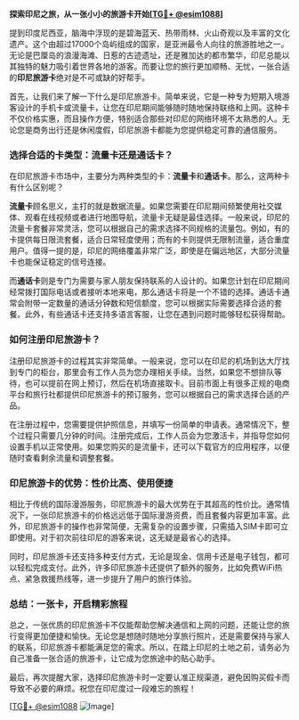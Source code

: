**探索印尼之旅，从一张小小的旅游卡开始[[TG💪+ @esim1088](https://t.me/s/esim1088)]**

提到印度尼西亚，脑海中浮现的是碧海蓝天、热带雨林、火山奇观以及丰富的文化遗产。这个由超过17000个岛屿组成的国家，是亚洲最令人向往的旅游胜地之一。无论是巴厘岛的浪漫海滩、日惹的古迹遗址，还是雅加达的都市繁华，印尼总能以其独特的魅力吸引着世界各地的游客。而要让您的旅行更加顺畅、无忧，一张合适的**印尼旅游卡**绝对是不可或缺的好帮手。

首先，让我们来了解一下什么是印尼旅游卡。简单来说，它是一种专为短期入境游客设计的手机卡或流量卡，让您在印尼期间能够随时随地保持联络和上网。这种卡不仅价格实惠，而且操作方便，特别适合那些对印尼的网络环境不太熟悉的人。无论您是商务出行还是休闲度假，印尼旅游卡都能为您提供稳定可靠的通信服务。

### **选择合适的卡类型：流量卡还是通话卡？**

在印尼旅游卡市场中，主要分为两种类型的卡：**流量卡**和**通话卡**。那么，这两种卡有什么区别呢？

**流量卡**顾名思义，主打的就是数据流量。如果您需要在印尼期间频繁使用社交媒体、观看在线视频或者进行地图导航，流量卡无疑是最佳选择。一般来说，印尼的流量卡套餐非常灵活，您可以根据自己的需求选择不同规格的流量包。例如，有的卡提供每日限流套餐，适合日常轻度使用；而有的卡则提供无限制流量，适合重度用户。值得一提的是，印尼的网络覆盖非常广泛，即使是在偏远地区，大部分流量卡也能保证稳定的信号连接。

而**通话卡**则是专门为需要与家人朋友保持联系的人设计的。如果您计划在印尼期间经常拨打国际电话或者接听本地来电，那么通话卡将是一个不错的选择。通话卡通常会附带一定数量的通话分钟数和短信额度，您可以根据实际需要选择合适的套餐。此外，有些通话卡还支持多语言客服，让您在遇到问题时能够轻松获得帮助。

### **如何注册印尼旅游卡？**

注册印尼旅游卡的过程其实非常简单。一般来说，您可以在印尼的机场到达大厅找到专门的柜台，那里会有工作人员为您办理相关手续。当然，如果您不想排队等待，也可以提前在网上预订，然后在机场直接取卡。目前市面上有很多正规的电商平台和旅行社都提供印尼旅游卡的预订服务，您可以根据自己的需求选择合适的产品。

在注册过程中，您需要提供护照信息，并填写一份简单的申请表。通常情况下，整个过程只需要几分钟的时间。注册完成后，工作人员会为您激活卡，并指导您如何设置手机以正常使用。如果您购买的是流量卡，还可以下载官方的应用程序，以便随时查看剩余流量和调整套餐。

### **印尼旅游卡的优势：性价比高、使用便捷**

相比于传统的国际漫游服务，印尼旅游卡的最大优势在于其超高的性价比。通常情况下，一张印尼旅游卡的价格远远低于国际漫游资费，而且套餐内容更加丰富。此外，印尼旅游卡的操作也非常简便，无需复杂的设置步骤，只需插入SIM卡即可立即使用。对于初次前往印尼的游客来说，这无疑是最省心的选择。

同时，印尼旅游卡还支持多种支付方式，无论是现金、信用卡还是电子钱包，都可以轻松完成支付。此外，许多印尼旅游卡还提供了额外的服务，比如免费WiFi热点、紧急救援热线等，进一步提升了用户的旅行体验。

### **总结：一张卡，开启精彩旅程**

总之，一张优质的印尼旅游卡不仅能帮助您解决通信和上网的问题，还能让您的旅行变得更加便捷和愉快。无论您是想随时随地分享旅行照片，还是需要保持与家人的联系，印尼旅游卡都能满足您的需求。所以，在踏上印尼的土地之前，请务必为自己准备一张合适的旅游卡，让它成为您旅途中的贴心助手。

最后，再次提醒大家，选择印尼旅游卡时一定要认准正规渠道，避免因购买假卡而导致不必要的麻烦。祝您在印尼度过一段难忘的旅程！

[[TG💪+ @esim1088](https://t.me/s/esim1088) ![Image](https://i.postimg.cc/4NQfJmqS/Snipaste-2025-05-13-00-14-12.png)]